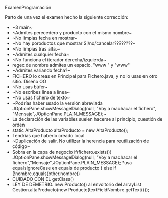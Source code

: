 ExamenProgramación


Parto de una vez el examen hecho la siguiente corrección:


* ~3 main~
* ~Admites perecedero y producto con el mismo nombre~
* ~No limpias fecha en mostrar~
* ~No hay poroductos que mostrar Si/no/cancelar????????~
* ~No limpias tras alta.~
* ~Admites cualquier fecha~
* ~No funciona el iterador derecha/izquierda~
* regex de nombre admites un espacio. "www " y "www" 
* ~Admites variando fecha?~
* FICHERO lo creas en Principal para Fichero.java, y no lo usas en otro sitio. Diseño OO
* ~No usas búfer~
* ~No escribes línea a línea~
* ~No usas fichero de texto~
* ~Podrías haber usado la versión abreviada
  JOptionPane.showMessageDialog(null, "Voy a machacar el fichero", "Mensaje",JOptionPane.PLAIN_MESSAGE);~
* La declaración de las variables suelen hacerse al principio, cuestión de orden
* static AltaProducto altaProducto = new AltaProducto();
* Tendrías que haberlo creado local
* ~Duplicación de salir. No utilizar la herencia para reutilización de código~
* Sobra en la capa de negocio
    if(fichero.exists())
            JOptionPane.showMessageDialog(null, "Voy a machacar el fichero","Mensaje",JOptionPane.PLAIN_MESSAGE);
*usa equalsIgnoreCase en equals de producto
 } else if (!nombre.equals(other.nombre))
* CUIDADO CON EL getClass()
* LEY DE DEMETRIO. new Producto() al envoltorio del arrayList
    Gestion.altaProducto(new Producto(textFieldNombre.getText()));
